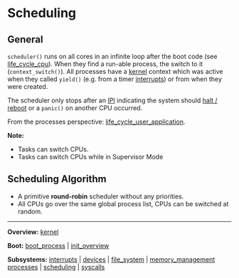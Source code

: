 # Scheduling

## General

`scheduler()` runs on all cores in an infinite loop after the boot code (see [life_cycle_cpu](../overview/life_cycle_cpu.md)).
When they find a run-able process, the switch to it (`context_switch()`).
All processes have a [kernel](kernel.md) context which was active when they called `yield()` (e.g. from a timer [interrupts](../interrupts/interrupts.md)) or from when they were created.

The scheduler only stops after an [IPI](../interrupts/IPI.md) indicating the system should [halt / reboot](../syscalls/reboot.md) or a `panic()` on another CPU occurred.

From the processes perspective: [life_cycle_user_application](../overview/life_cycle_user_application.md).

**Note:**
- Tasks can switch CPUs. 
- Tasks can switch CPUs while in Supervisor Mode

## Scheduling Algorithm

- A primitive **round-robin** scheduler without any priorities.
- All CPUs go over the same global process list, CPUs can be switched at random.


---
**Overview:** [kernel](../kernel.md)

**Boot:** [boot_process](../boot_process.md) | [init_overview](../init_overview.md)

**Subsystems:** [interrupts](../interrupts/interrupts.md) | [devices](../devices.md) | [file_system](file_system.md) | [memory_management](../memory_management.md)
[processes](../processes.md) | [scheduling](../scheduling.md) | [syscalls](../syscalls.md)
